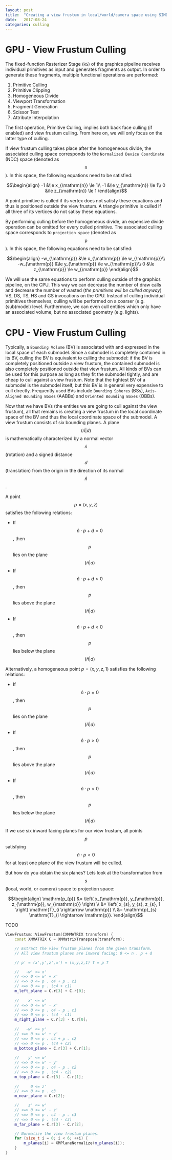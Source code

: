 ```yaml
---
layout: post
title:  "Creating a view frustum in local/world/camera space using SIMD"
date:   2017-08-24
categories: culling
---
```


# GPU - View Frustum Culling
The fixed-function Rasterizer Stage (`RS`) of the graphics pipeline receives individual primitives as input and generates fragments as output. In order to generate these fragments, multiple functional operations are performed:
1. Primitive Culling
2. Primitive Clipping
3. Homogeneous Divide
4. Viewport Transformation
5. Fragment Generation
6. Scissor Test
7. Attribute Interpolation

The first operation, Primitive Culling, implies both back face culling (if enabled) and view frustum culling. From here on, we will only focus on the latter type of culling. 

If view frustum culling takes place after the homogeneous divide, the associated culling space corresponds to the `Normalized Device Coordinate` (NDC) space (denoted as $$\mathrm{n}$$). In this space, the following equations need to be satisfied:

$$\begin{align}
-1 &\le x_{\mathrm{n}} \le 1\\
-1 &\le y_{\mathrm{n}} \le 1\\
0 &\le z_{\mathrm{n}} \le 1
\end{align}$$

A point primitive is culled if its vertex does not satisfy these equations and thus is positioned outside the view frustum. A triangle primitive is culled if all three of its vertices do not satisy these equations.

By performing culling before the homogeneous divide, an expensive divide operation can be omitted for every culled primitive. The associated culling space corresponds to `projection space` (denoted as $$\mathrm{p}$$). In this space, the following equations need to be satisfied:

$$\begin{align}
-w_{\mathrm{p}} &\le x_{\mathrm{p}} \le w_{\mathrm{p}}\\
-w_{\mathrm{p}} &\le y_{\mathrm{p}} \le w_{\mathrm{p}}\\
0 &\le z_{\mathrm{p}} \le w_{\mathrm{p}}
\end{align}$$

We will use the same equations to perform culling outside of the graphics pipeline, on the CPU. This way we can decrease the number of draw calls and decrease the number of wasted (*the primitives will be culled anyway*) VS, DS, TS, HS and GS invocations on the GPU. Instead of culling individual primitives themselves, culling will be performed on a coarser (e.g. (sub)model) level. Furthermore, we can even cull entities which only have an associated volume, but no associated geometry (e.g. lights).

# CPU - View Frustum Culling
Typically, a `Bounding Volume` (BV) is associated with and expressed in the local space of each submodel. Since a submodel is completely contained in its BV, culling the BV is equivalent to culling the submodel: if the BV is completely positioned outside a view frustum, the contained submodel is also completely positioned outside that view frustum. All kinds of BVs can be used for this purpose as long as they fit the submodel tightly, and are cheap to cull against a view frustum. Note that the tightest BV of a submodel is the submodel itself, but this BV is in general very expensive to cull directly. Frequently used BVs include `Bounding Spheres` (BSs),  `Axis-Aligned Bounding Boxes` (AABBs) and `Oriented Bounding Boxes` (OBBs).

Now that we have BVs (the entities we are going to cull against the view frustum), all that remains is creating a view frustum in the local coordinate space of the BV and thus the local coordinate space of the submodel. A view frustum consists of six bounding planes. A plane $$\left(\hat{n} \vert d\right)$$ is mathematically characterized by a normal vector $$\hat{n}$$ (rotation) and a signed distance $$d$$ (translation) from the origin in the direction of its normal $$\hat{n}$$. 

A point $$p=\left(x,y,z\right)$$ satisfies the following relations:
* If $$\hat{n} \cdot p + d = 0$$, then $$p$$ lies on the plane $$\left(\hat{n} \vert d\right)$$
* If $$\hat{n} \cdot p + d \gt 0$$, then $$p$$ lies above the plane $$\left(\hat{n} \vert d\right)$$
* If $$\hat{n} \cdot p + d \lt 0$$, then $$p$$ lies below the plane $$\left(\hat{n} \vert d\right)$$

Alternatively, a homogeneous point $p=\left(x,y,z,1\right)$ satisfies the following relations:
* If $$\hat{n} \cdot p = 0$$, then $$p$$ lies on the plane $$\left(\hat{n} \vert d\right)$$
* If $$\hat{n} \cdot p \gt 0$$, then $$p$$ lies above the plane $$\left(\hat{n} \vert d\right)$$
* If $$\hat{n} \cdot p \lt 0$$, then $$p$$ lies below the plane $$\left(\hat{n} \vert d\right)$$

If we use six inward facing planes for our view frustum, all points $$p$$ satisfying $$\hat{n} \cdot p \lt 0$$ for at least one plane of the view frustum will be culled.

But how do you obtain the six planes? Lets look at the transformation from $$s$$ (local, world, or camera) space to projection space:

$$\begin{align}
\mathrm{p_{p}} 
&= \left( x_{\mathrm{p}}, y_{\mathrm{p}}, z_{\mathrm{p}}, w_{\mathrm{p}} \right) \\
&= \left( x_{s}, y_{s}, z_{s}, 1 \right) \mathrm{T}_{i \rightarrow \mathrm{p}} \\
&= \mathrm{p}_{s} \mathrm{T}_{i \rightarrow \mathrm{p}}.
\end{align}$$

TODO

```c++
ViewFrustum::ViewFrustum(CXMMATRIX transform) {
	const XMMATRIX C = XMMatrixTranspose(transform);

	// Extract the view frustum planes from the given transform.
	// All view frustum planes are inward facing: 0 <= n . p + d

	// p' = (x',y',z',w') = (x,y,z,1) T = p T

	//   -w' <= x'
	// <=> 0 <= w' + x'
	// <=> 0 <= p . c4 + p . c1
	// <=> 0 <= p . (c4 + c1)
	m_left_plane = C.r[3] + C.r[0];
		
	//    x' <= w'
	// <=> 0 <= w' - x'
	// <=> 0 <= p . c4 - p . c1
	// <=> 0 <= p . (c4 - c1)
	m_right_plane = C.r[3] - C.r[0];
		
	//   -w' <= y'
	// <=> 0 <= w' + y'
	// <=> 0 <= p . c4 + p . c2
	// <=> 0 <= p . (c4 + c2)
	m_bottom_plane = C.r[3] + C.r[1];
		
	//    y' <= w'
	// <=> 0 <= w' - y'
	// <=> 0 <= p . c4 - p . c2
	// <=> 0 <= p . (c4 - c2)
	m_top_plane = C.r[3] - C.r[1];
		
	//     0 <= z'
	// <=> 0 <= p . c3
	m_near_plane = C.r[2];

	//    z' <= w'
	// <=> 0 <= w' - z'
	// <=> 0 <= p . c4 - p . c3
	// <=> 0 <= p . (c4 - c3)
	m_far_plane = C.r[3] - C.r[2];

	// Normalize the view frustum planes.
	for (size_t i = 0; i < 6; ++i) {
	    m_planes[i] = XMPlaneNormalize(m_planes[i]);
	}
}
```
